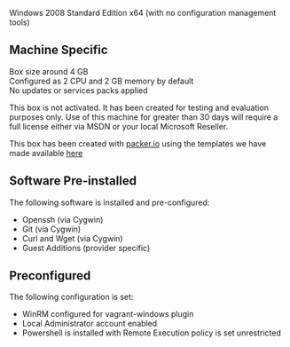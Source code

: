 Windows 2008 Standard Edition x64 (with no configuration management tools)


Machine Specific
----------------

Box size around 4 GB <br/>
Configured as 2 CPU and 2 GB memory by default <br/>
No updates or services packs applied <br/>

This box is not activated. It has been created for testing and evaluation purposes only.
Use of this machine for greater than 30 days will require a full license either via MSDN or your local Microsoft Reseller.

This box has been created with [packer.io](http://www.packer.io/) using the templates we have made available [here](https://github.com/opentable/packer-images)

Software Pre-installed
----------------------
The following software is installed and pre-configured:

* Openssh (via Cygwin)
* Git (via Cygwin)
* Curl and Wget (via Cygwin)
* Guest Additions (provider specific)

Preconfigured
-------------
The following configuration is set:

* WinRM configured for vagrant-windows plugin
* Local Administrator account enabled
* Powershell is installed with Remote Execution policy is set unrestricted
